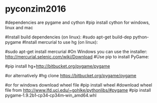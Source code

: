 # pyconzim2016

#dependencies are pygame and cython
#pip install cython for windows, linux and mac

#Install build dependencies (on linux):
#sudo apt-get build-dep python-pygame
#Install mercurial to use hg (on linux):

#sudo apt-get install mercurial
#On Windows you can use the installer: http://mercurial.selenic.com/wiki/Download
#Use pip to install PyGame:

#pip install hg+http://bitbucket.org/pygame/pygame

#or alternatively
#hg clone https://bitbucket.org/pygame/pygame

#or for windows download wheel file
#pip install wheel
#download wheel file from http://www.lfd.uci.edu/~gohlke/pythonlibs/#pygame
#pip install pygame‑1.9.2b1‑cp34‑cp34m‑win_amd64.whl
